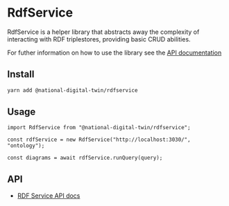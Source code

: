 # RdfService

RdfService is a helper library that abstracts away the complexity of interacting with RDF triplestores, providing basic CRUD abilities.

For futher information on how to use the library see the [API documentation](README.md#API)

## Install

```bash
yarn add @national-digital-twin/rdfservice
```

## Usage
```tsx
import RdfService from "@national-digital-twin/rdfservice";

const rdfService = new RdfService("http://localhost:3030/", "ontology");

const diagrams = await rdfService.runQuery(query);
```

## API

* [RDF Service API docs]()
